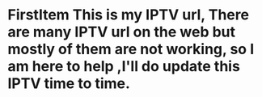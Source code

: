 # FirstItem This is my IPTV url, There are many IPTV url on the web but mostly of them are not working, so I am here to help ,I'll do update this IPTV time to time.
